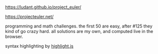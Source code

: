 https://ludant.github.io/project_euler/

https://projecteuler.net/

programming and math challenges. the first 50 are easy, after #125 they kind of go crazy hard. all solutions are my own, and computed live in the browser.

syntax highlighting by [highlight.js](https://highlightjs.org/)
